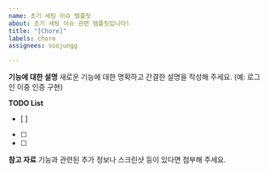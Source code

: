 ```yaml
---
name: 초기 세팅 이슈 템플릿
about: 초기 세팅 이슈 관련 템플릿입니다!
title: "[Chore]"
labels: chore
assignees: ssojungg

---
```


**기능에 대한 설명**
새로운 기능에 대한 명확하고 간결한 설명을 작성해 주세요.
(예: 로그인 이중 인증 구현)

**TODO List**
- [ ] 
- [ ]
- [ ]

**참고 자료**
기능과 관련된 추가 정보나 스크린샷 등이 있다면 첨부해 주세요.
